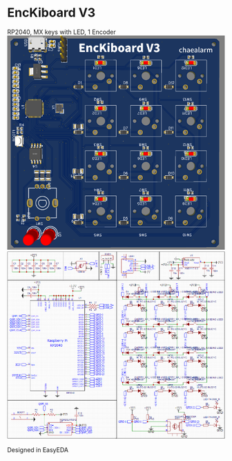 # EncKiboard V3
RP2040, MX keys with LED, 1 Encoder   
![Alt text](/images/PCB_model.png)   
![Alt text](/images/sch_model.png)

Designed in EasyEDA

